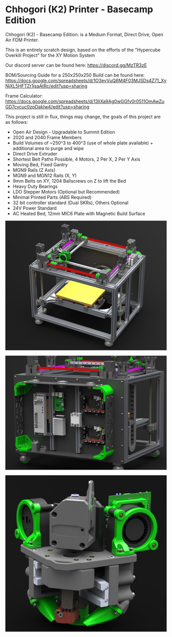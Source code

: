 # Chhogori (K2) Printer - Basecamp Edition

Chhogori (K2) - Basecamp Edition: is a Medium Format, Direct Drive, Open Air FDM Printer.

This is an entirely scratch design, based on the efforts of the "Hypercube Overkill Project" for the XY Motion System

Our discord server can be found here: https://discord.gg/MzTR3zE

BOM/Sourcing Guide for a 250x250x250 Build can be found here:  https://docs.google.com/spreadsheets/d/1O3eyVuQ6M4F03MJSDs4Z71_XyNjXL5HFTZr1jsaAtRc/edit?usp=sharing

Frame Calculator: https://docs.google.com/spreadsheets/d/13liXa9Ag0wGGfv0r0511OmAwZuGD7cvcuc0zpDakIw4/edit?usp=sharing

This project is still in flux, things may change, the goals of this project are as follows:

- Open Air Design - Upgradable to Summit Edition
- 2020 and 2040 Frame Members
- Build Volumes of ~250^3 to 400^3 (use of whole plate available) + additional area to purge and wipe
- Direct Drive Extruder
- Shortest Belt Paths Possible, 4 Motors, 2 Per X, 2 Per Y Axis
- Moving Bed, Fixed Gantry
- MGN9 Rails (Z Axis)
- MGN9 and MGN12 Rails (X, Y)
- 9mm Belts on XY, 1204 Ballscrews on Z to lift the Bed
- Heavy Duty Bearings
- LDO Stepper Motors (Optional but Recommended)
- Minimal Printed Parts (ABS Required)
- 32 bit controller standard (Dual SKRs), Others Optional
- 24V Power Standard
- AC Heated Bed, 12mm MIC6 Plate with Magnetic Build Surface

 ![Image of K2](https://raw.githubusercontent.com/Annex-Engineering/Chhogori-K2-Basecamp-Edition/master/Images/ISO.JPG?raw=true)
 
 ![Image of K2 Electronics](https://github.com/Annex-Engineering/Chhogori-K2-Basecamp-Edition/blob/master/Images/Electronics_Bay.JPG?raw=true)
 
 ![Image of K2 Toolhead](https://github.com/Annex-Engineering/Chhogori-K2-Basecamp-Edition/blob/master/Images/Toolhead.JPG?raw=true)
